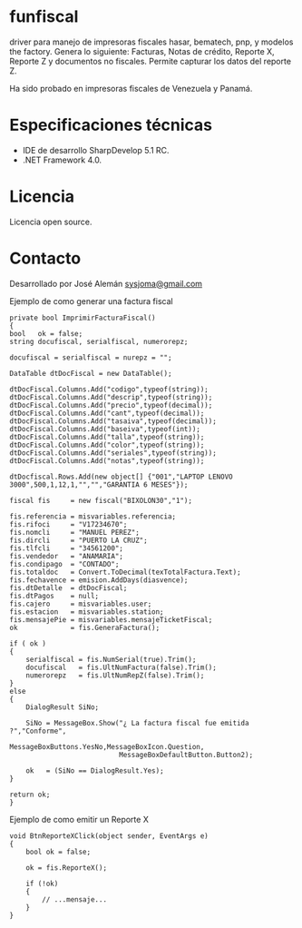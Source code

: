 # funfiscal
driver para manejo de impresoras fiscales hasar, bematech, pnp, y modelos the factory.  Genera lo siguiente: Facturas, Notas de crédito, Reporte X, Reporte Z y documentos no fiscales.  Permite capturar los datos del reporte Z.

Ha sido probado en impresoras fiscales de Venezuela y Panamá.

# Especificaciones técnicas
- IDE de desarrollo SharpDevelop 5.1 RC.
- .NET Framework 4.0.

# Licencia
Licencia open source.

# Contacto
Desarrollado por José Alemán
sysjoma@gmail.com


Ejemplo de como generar una factura fiscal

	private bool ImprimirFacturaFiscal()
	{
	bool   ok = false;
	string docufiscal, serialfiscal, numerorepz;

	docufiscal = serialfiscal = nurepz = "";

	DataTable dtDocFiscal = new DataTable();

	dtDocFiscal.Columns.Add("codigo",typeof(string));
	dtDocFiscal.Columns.Add("descrip",typeof(string));
	dtDocFiscal.Columns.Add("precio",typeof(decimal));
	dtDocFiscal.Columns.Add("cant",typeof(decimal));
	dtDocFiscal.Columns.Add("tasaiva",typeof(decimal));
	dtDocFiscal.Columns.Add("baseiva",typeof(int));
	dtDocFiscal.Columns.Add("talla",typeof(string));
	dtDocFiscal.Columns.Add("color",typeof(string));			
	dtDocFiscal.Columns.Add("seriales",typeof(string));
	dtDocFiscal.Columns.Add("notas",typeof(string));

	dtDocfiscal.Rows.Add(new object[] {"001","LAPTOP LENOVO 3000",500,1,12,1,"","","GARANTIA 6 MESES"});

	fiscal fis     = new fiscal("BIXOLON30","1");

	fis.referencia = misvariables.referencia;
	fis.rifoci     = "V17234670";
	fis.nomcli     = "MANUEL PEREZ";
	fis.dircli     = "PUERTO LA CRUZ";
	fis.tlfcli     = "34561200";
	fis.vendedor   = "ANAMARIA";
	fis.condipago  = "CONTADO";
	fis.totaldoc   = Convert.ToDecimal(texTotalFactura.Text);
	fis.fechavence = emision.AddDays(diasvence);
	fis.dtDetalle  = dtDocFiscal;
	fis.dtPagos    = null;
	fis.cajero     = misvariables.user;
	fis.estacion   = misvariables.station;
	fis.mensajePie = misvariables.mensajeTicketFiscal;
	ok             = fis.GeneraFactura();

	if ( ok )
	{
		serialfiscal = fis.NumSerial(true).Trim();
		docufiscal   = fis.UltNumFactura(false).Trim();
		numerorepz   = fis.UltNumRepZ(false).Trim();
	}
	else
	{
		DialogResult SiNo;

		SiNo = MessageBox.Show("¿ La factura fiscal fue emitida ?","Conforme",
	                       	   MessageBoxButtons.YesNo,MessageBoxIcon.Question,
	                       	   MessageBoxDefaultButton.Button2);

		ok   = (SiNo == DialogResult.Yes);
	}

	return ok;
	}


Ejemplo de como emitir un Reporte X

	void BtnReporteXClick(object sender, EventArgs e)
	{
		bool ok = false;

		ok = fis.ReporteX();

		if (!ok)
		{
			// ...mensaje...
		}
	}


